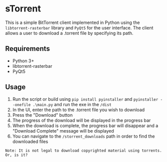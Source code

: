 # sTorrent
This is a simple BitTorrent client implemented in Python using the `libtorrent-rasterbar` library and `PyQt5` for the user interface. The client allows a user to download a .torrent file by specifying its path.

## Requirements
- Python 3+
- libtorrent-rasterbar
- PyQt5

## Usage
1. Run the script or build using `pip install pyinstaller` and `pyinstaller --onefile .\main.py` and run the exe in the `/dist`
2. In the UI, enter the path to the .torrent file you wish to download
3. Press the "Download" button
4. The progress of the download will be displayed in the progress bar
5. When the download is complete, the progress bar will disappear and a "Download Complete" message will be displayed
6. You can navigate to the `/storrent_downloads` path in order to find the downloaded files

~~~ 
Note: It is not legal to download copyrighted material using torrents. Or, is it?
~~~
